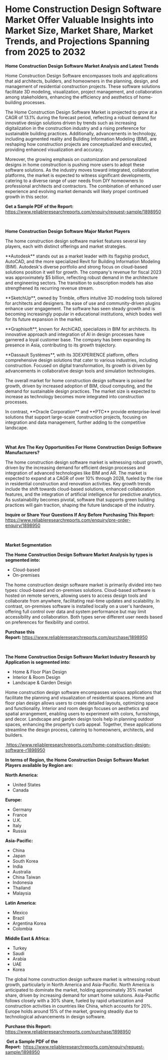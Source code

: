<p><h1>Home Construction Design Software Market Offer Valuable Insights into Market Size, Market Share, Market Trends, and Projections Spanning from 2025 to 2032</h1></p><p><strong>Home Construction Design Software Market Analysis and Latest Trends</strong></p>
<p><p>Home Construction Design Software encompasses tools and applications that aid architects, builders, and homeowners in the planning, design, and management of residential construction projects. These software solutions facilitate 3D modeling, visualization, project management, and collaboration among stakeholders, enhancing the efficiency and aesthetics of home-building processes.</p><p>The Home Construction Design Software Market is projected to grow at a CAGR of 13.1% during the forecast period, reflecting a robust demand for innovative design solutions driven by trends such as increasing digitalization in the construction industry and a rising preference for sustainable building practices. Additionally, advancements in technology, including augmented reality and Building Information Modeling (BIM), are reshaping how construction projects are conceptualized and executed, providing enhanced visualization and accuracy.</p><p>Moreover, the growing emphasis on customization and personalized designs in home construction is pushing more users to adopt these software solutions. As the industry moves toward integrated, collaborative platforms, the market is expected to witness significant developments, catering to a diverse range of user needs from DIY homeowners to professional architects and contractors. The combination of enhanced user experience and evolving market demands will likely propel continued growth in this sector.</p></p>
<p><strong>Get a Sample PDF of the Report:&nbsp;</strong> <a href="https://www.reliableresearchreports.com/enquiry/request-sample/1898950?utm_campaign=2781&utm_medium=2&utm_source=Github&utm_content=ia&utm_term=19042025&utm_id=home-construction-design-software">https://www.reliableresearchreports.com/enquiry/request-sample/1898950</a></p>
<p>&nbsp;</p>
<p><strong>Home Construction Design Software Major Market Players</strong></p>
<p><p>The home construction design software market features several key players, each with distinct offerings and market strategies. </p><p>**Autodesk** stands out as a market leader with its flagship product, AutoCAD, and the more specialized Revit for Building Information Modeling (BIM). Autodesk's diverse portfolio and strong focus on cloud-based solutions position it well for growth. The company's revenue for fiscal 2023 was approximately $5 billion, reflecting robust demand in the architecture and engineering sectors. The transition to subscription models has also strengthened its recurring revenue stream.</p><p>**SketchUp**, owned by Trimble, offers intuitive 3D modeling tools tailored for architects and designers. Its ease of use and community-driven plugins enhance user engagement. The software has seen steady growth and is becoming increasingly popular in educational institutions, which bodes well for its future expansion in the market.</p><p>**Graphisoft**, known for ArchiCAD, specializes in BIM for architects. Its innovative approach and integration of AI in design processes have garnered a loyal customer base. The company has been expanding its presence in Asia, contributing to its growth trajectory.</p><p>**Dassault Systèmes**, with its 3DEXPERIENCE platform, offers comprehensive design solutions that cater to various industries, including construction. Focused on digital transformation, its growth is driven by advancements in collaborative design tools and simulation technologies.</p><p>The overall market for home construction design software is poised for growth, driven by increased adoption of BIM, cloud computing, and the demand for sustainable design practices. The market size is expected to increase as technology becomes more integrated into construction processes.</p><p>In contrast, **Oracle Corporation** and **PTC** provide enterprise-level solutions that support large-scale construction projects, focusing on integration and data management, further adding to the competitive landscape.</p></p>
<p>&nbsp;</p>
<p><strong>What Are The Key Opportunities For Home Construction Design Software Manufacturers?</strong></p>
<p><p>The home construction design software market is witnessing robust growth, driven by the increasing demand for efficient design processes and integration of advanced technologies like BIM and AR. The market is expected to expand at a CAGR of over 10% through 2028, fueled by the rise in residential construction and renovation activities. Key growth trends include the shift towards cloud-based solutions, enhanced collaboration features, and the integration of artificial intelligence for predictive analytics. As sustainability becomes pivotal, software that supports green building practices will gain traction, shaping the future landscape of the industry.</p></p>
<p><strong>Inquire or Share Your Questions If Any Before Purchasing This Report:</strong> <a href="https://www.reliableresearchreports.com/enquiry/pre-order-enquiry/1898950?utm_campaign=2781&utm_medium=2&utm_source=Github&utm_content=ia&utm_term=19042025&utm_id=home-construction-design-software">https://www.reliableresearchreports.com/enquiry/pre-order-enquiry/1898950</a></p>
<p>&nbsp;</p>
<p><strong>Market Segmentation</strong></p>
<p><strong>The Home Construction Design Software Market Analysis by types is segmented into:</strong></p>
<p><ul><li>Cloud-based</li><li>On-premises</li></ul></p>
<p><p>The home construction design software market is primarily divided into two types: cloud-based and on-premises solutions. Cloud-based software is hosted on remote servers, allowing users to access design tools and collaborate from anywhere, facilitating real-time updates and scalability. In contrast, on-premises software is installed locally on a user's hardware, offering full control over data and system performance but may limit accessibility and collaboration. Both types serve different user needs based on preferences for flexibility and control.</p></p>
<p><strong>Purchase this Report:&nbsp;</strong><a href="https://www.reliableresearchreports.com/purchase/1898950?utm_campaign=2781&utm_medium=2&utm_source=Github&utm_content=ia&utm_term=19042025&utm_id=home-construction-design-software">https://www.reliableresearchreports.com/purchase/1898950</a></p>
<p>&nbsp;</p>
<p><strong>The Home Construction Design Software Market Industry Research by Application is segmented into:</strong></p>
<p><ul><li>Home & Floor Plan Design</li><li>Interior & Room Design</li><li>Landscape & Garden Design</li></ul></p>
<p><p>Home construction design software encompasses various applications that facilitate the planning and visualization of residential spaces. Home and floor plan design allows users to create detailed layouts, optimizing space and functionality. Interior and room design focuses on aesthetics and spatial arrangement, enabling users to experiment with colors, furnishings, and decor. Landscape and garden design tools help in planning outdoor spaces, enhancing the property’s curb appeal. Together, these applications streamline the design process, catering to homeowners, architects, and builders.</p></p>
<p><a href="https://www.reliableresearchreports.com/home-construction-design-software-r1898950?utm_campaign=2781&utm_medium=2&utm_source=Github&utm_content=ia&utm_term=19042025&utm_id=home-construction-design-software">&nbsp;https://www.reliableresearchreports.com/home-construction-design-software-r1898950</a></p>
<p><strong>In terms of Region, the Home Construction Design Software Market Players available by Region are:</strong></p>
<p>
    <p> <strong> North America: </strong>
        <ul>
            <li>United States</li>
            <li>Canada</li>
        </ul>
        </p> 
    <p> <strong> Europe: </strong>
        <ul>
            <li>Germany</li>
            <li>France</li>
            <li>U.K.</li>
            <li>Italy</li>
            <li>Russia</li>
        </ul>
        </p> 
    <p> <strong> Asia-Pacific: </strong>
        <ul>
            <li>China</li>
            <li>Japan</li>
            <li>South Korea</li>
            <li>India</li>
            <li>Australia</li>
            <li>China Taiwan</li>
            <li>Indonesia</li>
            <li>Thailand</li>
            <li>Malaysia</li>
        </ul>
        </p> 
    <p> <strong> Latin America: </strong>
        <ul>
            <li>Mexico</li>
            <li>Brazil</li>
            <li>Argentina Korea</li>
            <li>Colombia</li>
        </ul>
        </p> 
    <p> <strong> Middle East & Africa: </strong>
        <ul>
            <li>Turkey</li>
            <li>Saudi</li>
            <li>Arabia</li>
            <li>UAE</li>
            <li>Korea</li>
        </ul>
    </p>
    </p>
<p><p>The global home construction design software market is witnessing robust growth, particularly in North America and Asia-Pacific. North America is anticipated to dominate the market, holding approximately 35% market share, driven by increasing demand for smart home solutions. Asia-Pacific follows closely with a 30% share, fueled by rapid urbanization and construction activities in countries like China, which accounts for 20%. Europe holds around 15% of the market, growing steadily due to technological advancements in design software.</p></p>
<p><strong>Purchase this Report: </strong><a href="https://www.reliableresearchreports.com/purchase/1898950?utm_campaign=2781&utm_medium=2&utm_source=Github&utm_content=ia&utm_term=19042025&utm_id=home-construction-design-software">https://www.reliableresearchreports.com/purchase/1898950</a></p>
<p>&nbsp;<strong>Get a Sample PDF of the Report:&nbsp;&nbsp;</strong><a href="https://www.reliableresearchreports.com/enquiry/request-sample/1898950?utm_campaign=2781&utm_medium=2&utm_source=Github&utm_content=ia&utm_term=19042025&utm_id=home-construction-design-software">https://www.reliableresearchreports.com/enquiry/request-sample/1898950</a></p>
<p><strong></strong></p>
<p><p></p><p></p><p></p></p>